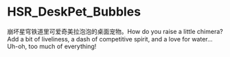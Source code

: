 # HSR_DeskPet_Bubbles
崩坏星穹铁道里可爱奇美拉泡泡的桌面宠物。How do you raise a little chimera? Add a bit of liveliness, a dash of competitive spirit, and a love for water... Uh-oh, too much of everything!
